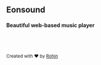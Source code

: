 ## Eonsound
#### Beautiful web-based music player

<br><br>

<small>Created with ❤️ by <a href="https://r0h.in" target="_blank">Rohin</a></small>